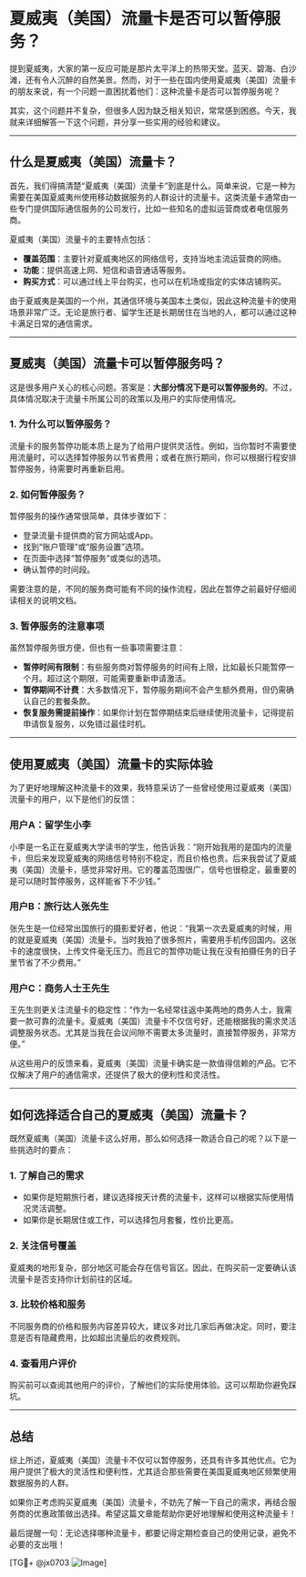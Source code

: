 # 夏威夷（美国）流量卡是否可以暂停服务？

提到夏威夷，大家的第一反应可能是那片太平洋上的热带天堂。蓝天、碧海、白沙滩，还有令人沉醉的自然美景。然而，对于一些在国内使用夏威夷（美国）流量卡的朋友来说，有一个问题一直困扰着他们：这种流量卡是否可以暂停服务呢？

其实，这个问题并不复杂，但很多人因为缺乏相关知识，常常感到困惑。今天，我就来详细解答一下这个问题，并分享一些实用的经验和建议。

---

## 什么是夏威夷（美国）流量卡？

首先，我们得搞清楚“夏威夷（美国）流量卡”到底是什么。简单来说，它是一种为需要在美国夏威夷州使用移动数据服务的人群设计的流量卡。这类流量卡通常由一些专门提供国际通信服务的公司发行，比如一些知名的虚拟运营商或者电信服务商。

夏威夷（美国）流量卡的主要特点包括：

- **覆盖范围**：主要针对夏威夷地区的网络信号，支持当地主流运营商的网络。
- **功能**：提供高速上网、短信和语音通话等服务。
- **购买方式**：可以通过线上平台购买，也可以在机场或指定的实体店铺购买。

由于夏威夷是美国的一个州，其通信环境与美国本土类似，因此这种流量卡的使用场景非常广泛。无论是旅行者、留学生还是长期居住在当地的人，都可以通过这种卡满足日常的通信需求。

---

## 夏威夷（美国）流量卡可以暂停服务吗？

这是很多用户关心的核心问题。答案是：**大部分情况下是可以暂停服务的**。不过，具体情况取决于流量卡所属公司的政策以及用户的实际使用情况。

### 1. **为什么可以暂停服务？**
流量卡的服务暂停功能本质上是为了给用户提供灵活性。例如，当你暂时不需要使用流量时，可以选择暂停服务以节省费用；或者在旅行期间，你可以根据行程安排暂停服务，待需要时再重新启用。

### 2. **如何暂停服务？**
暂停服务的操作通常很简单，具体步骤如下：
- 登录流量卡提供商的官方网站或App。
- 找到“账户管理”或“服务设置”选项。
- 在页面中选择“暂停服务”或类似的选项。
- 确认暂停的时间段。

需要注意的是，不同的服务商可能有不同的操作流程，因此在暂停之前最好仔细阅读相关的说明文档。

### 3. **暂停服务的注意事项**
虽然暂停服务很方便，但也有一些事项需要注意：
- **暂停时间有限制**：有些服务商对暂停服务的时间有上限，比如最长只能暂停一个月。超过这个期限，可能需要重新申请激活。
- **暂停期间不计费**：大多数情况下，暂停服务期间不会产生额外费用，但仍需确认自己的套餐条款。
- **恢复服务需提前操作**：如果你计划在暂停期结束后继续使用流量卡，记得提前申请恢复服务，以免错过最佳时机。

---

## 使用夏威夷（美国）流量卡的实际体验

为了更好地理解这种流量卡的效果，我特意采访了一些曾经使用过夏威夷（美国）流量卡的用户，以下是他们的反馈：

### 用户A：留学生小李
小李是一名正在夏威夷大学读书的学生，他告诉我：“刚开始我用的是国内的流量卡，但后来发现夏威夷的网络信号特别不稳定，而且价格也贵。后来我尝试了夏威夷（美国）流量卡，感觉非常好用。它的覆盖范围很广，信号也很稳定，最重要的是可以随时暂停服务，这样能省下不少钱。”

### 用户B：旅行达人张先生
张先生是一位经常出国旅行的摄影爱好者，他说：“我第一次去夏威夷的时候，用的就是夏威夷（美国）流量卡。当时我拍了很多照片，需要用手机传回国内。这张卡的速度很快，上传文件毫无压力。而且它的暂停功能让我在没有拍摄任务的日子里节省了不少费用。”

### 用户C：商务人士王先生
王先生则更关注流量卡的稳定性：“作为一名经常往返中美两地的商务人士，我需要一款可靠的流量卡。夏威夷（美国）流量卡不仅信号好，还能根据我的需求灵活调整服务状态。尤其是当我在会议间隙不需要太多流量时，直接暂停服务，非常方便。”

从这些用户的反馈来看，夏威夷（美国）流量卡确实是一款值得信赖的产品。它不仅解决了用户的通信需求，还提供了极大的便利性和灵活性。

---

## 如何选择适合自己的夏威夷（美国）流量卡？

既然夏威夷（美国）流量卡这么好用，那么如何选择一款适合自己的呢？以下是一些挑选时的要点：

### 1. **了解自己的需求**
- 如果你是短期旅行者，建议选择按天计费的流量卡，这样可以根据实际使用情况灵活调整。
- 如果你是长期居住或工作，可以选择包月套餐，性价比更高。

### 2. **关注信号覆盖**
夏威夷的地形复杂，部分地区可能会存在信号盲区。因此，在购买前一定要确认该流量卡是否支持你计划前往的区域。

### 3. **比较价格和服务**
不同服务商的价格和服务内容差异较大，建议多对比几家后再做决定。同时，要注意是否有隐藏费用，比如超出流量后的收费规则。

### 4. **查看用户评价**
购买前可以查阅其他用户的评价，了解他们的实际使用体验。这可以帮助你避免踩坑。

---

## 总结

综上所述，夏威夷（美国）流量卡不仅可以暂停服务，还具有许多其他优点。它为用户提供了极大的灵活性和便利性，尤其适合那些需要在美国夏威夷地区频繁使用数据服务的人群。

如果你正考虑购买夏威夷（美国）流量卡，不妨先了解一下自己的需求，再结合服务商的优惠政策做出选择。希望这篇文章能帮助你更好地理解和使用这种流量卡！

最后提醒一句：无论选择哪种流量卡，都要记得定期检查自己的使用记录，避免不必要的支出哦！

[TG💪+ @jx0703 ![Image](https://github.com/user-attachments/assets/dbca1d08-cadb-493c-b0ec-ad6f7a83f270)]
